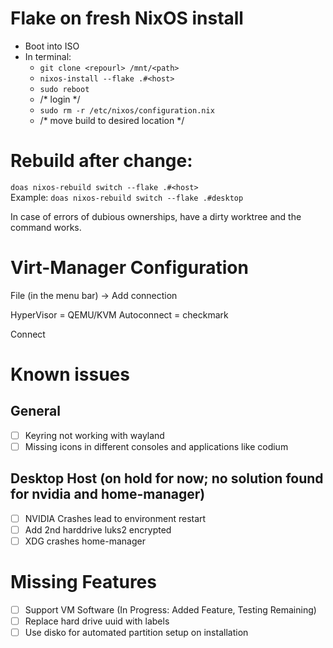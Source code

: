 # Flake on fresh NixOS install
- Boot into ISO
- In terminal:
  - `git clone <repourl> /mnt/<path>`
  - `nixos-install --flake .#<host>`
  - `sudo reboot`
  - /* login */
  - `sudo rm -r /etc/nixos/configuration.nix`
  - /* move build to desired location */


# Rebuild after change:
`doas nixos-rebuild switch --flake .#<host>` \
Example: `doas nixos-rebuild switch --flake .#desktop`

In case of errors of dubious ownerships, have a dirty worktree and the command works.

# Virt-Manager Configuration
File (in the menu bar) -> Add connection

HyperVisor = QEMU/KVM
Autoconnect = checkmark

Connect

# Known issues
## General
- [ ] Keyring not working with wayland
- [ ] Missing icons in different consoles and applications like codium

## Desktop Host (on hold for now; no solution found for nvidia and home-manager)
- [ ] NVIDIA Crashes lead to environment restart
- [ ] Add 2nd harddrive luks2 encrypted
- [ ] XDG crashes home-manager

# Missing Features
- [ ] Support VM Software (In Progress: Added Feature, Testing Remaining)
- [ ] Replace hard drive uuid with labels
- [ ] Use disko for automated partition setup on installation 